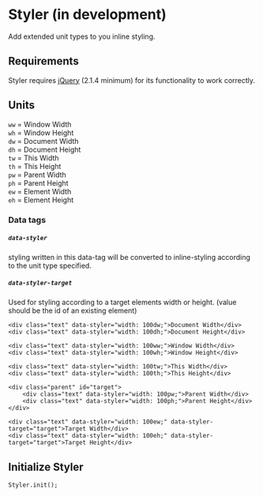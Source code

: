 # Styler (in development)
Add extended unit types to you inline styling.


## Requirements
Styler requires [jQuery](https://jquery.com/) (2.1.4 minimum) for its functionality to work correctly.


## Units

`ww` = Window Width  
`wh` = Window Height  
`dw` = Document Width  
`dh` = Document Height  
`tw` = This Width  
`th` = This Height  
`pw` = Parent Width  
`ph` = Parent Height  
`ew` = Element Width  
`eh` = Element Height


### Data tags

##### `data-styler`
styling written in this data-tag will be converted to inline-styling according to the unit type specified.


##### `data-styler-target`
Used for styling according to a target elements width or height. (value should be the id of an existing element)


```
<div class="text" data-styler="width: 100dw;">Document Width</div>
<div class="text" data-styler="width: 100dh;">Document Height</div>
```
```
<div class="text" data-styler="width: 100ww;">Window Width</div>
<div class="text" data-styler="width: 100wh;">Window Height</div>
```
```
<div class="text" data-styler="width: 100tw;">This Width</div>
<div class="text" data-styler="width: 100th;">This Height</div>
```
```
<div class="parent" id="target">
	<div class="text" data-styler="width: 100pw;">Parent Width</div>
	<div class="text" data-styler="width: 100ph;">Parent Height</div>
</div>
```
```
<div class="text" data-styler="width: 100ew;" data-styler-target="target">Target Width</div>
<div class="text" data-styler="width: 100eh;" data-styler-target="target">Target Height</div>
```

## Initialize Styler

```
Styler.init();
```